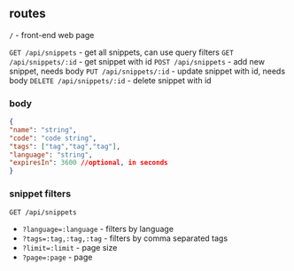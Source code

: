 ## routes

`/` - front-end web page

`GET /api/snippets` - get all snippets, can use query filters
`GET /api/snippets/:id` - get snippet with id
`POST /api/snippets` - add new snippet, needs body
`PUT /api/snippets/:id` - update snippet with id, needs body
`DELETE /api/snippets/:id` - delete snippet with id

### body

```JSON
{
"name": "string",
"code": "code string",
"tags": ["tag","tag","tag"],
"language": "string",
"expiresIn": 3600 //optional, in seconds
}
```

### snippet filters

`GET /api/snippets`

- `?language=:language` - filters by language
- `?tags=:tag,:tag,:tag` - filters by comma separated tags
- `?limit=:limit` - page size
- `?page=:page` - page
